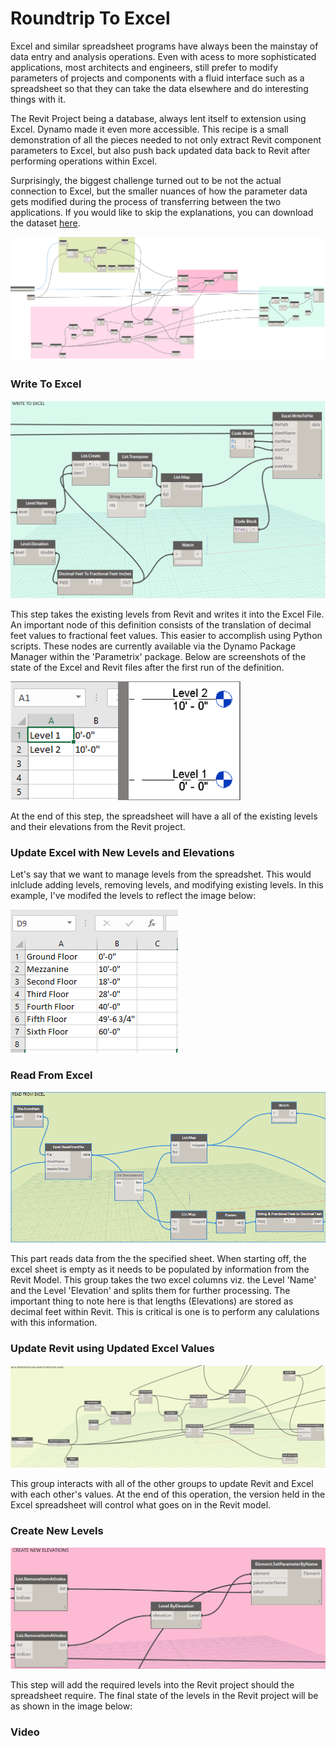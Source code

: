 # Roundtrip To Excel

Excel and similar spreadsheet programs have always been the mainstay of data entry and analysis operations. Even with acess to more sophisticated applications, most architects and engineers, still prefer to modify parameters of projects and components with a fluid interface such as a spreadsheet so that they can take the data elsewhere and do interesting things with it.

The Revit Project being a database, always lent itself to extension using Excel. Dynamo made it even more accessible. This recipe is a small demonstration of all the pieces needed to not only extract Revit component parameters to Excel, but also push back updated data back to Revit after performing operations within Excel.

Surprisingly, the biggest challenge turned out to be not the actual connection to Excel, but the smaller nuances of how the parameter data gets modified during the process of transferring between the two applications. If you would like to skip the explanations, you can download the dataset [here](https://github.com/parametrix/dynamo-revit-recipes/tree/master/02_Roundtrip-to-Excel/datasets).

![](/02_Roundtrip-to-Excel/images/completeDefinition.png)

### Write To Excel

![](/02_Roundtrip-to-Excel/images/writeToExcel.PNG)

This step takes the existing levels from Revit and writes it into the Excel File. An important node of this definition consists of the translation of decimal feet values to fractional feet values. This easier to accomplish using Python scripts. These nodes are currently available via the Dynamo Package Manager within the 'Parametrix' package. Below are screenshots of the state of the Excel and Revit files after the first run of the definition.

![](/02_Roundtrip-to-Excel/images/excelBefore.PNG)

At the end of this step, the spreadsheet will have a all of the existing levels and their elevations from the Revit project.

### Update Excel with New Levels and Elevations

Let's say that we want to manage levels from the spreadshet. This would inlclude adding levels, removing levels, and modifying existing levels. In this example, I've modifed the levels to reflect the image below:

![](/02_Roundtrip-to-Excel/images/excelUpdated.PNG)

### Read From Excel

![](/02_Roundtrip-to-Excel/images/readFromExcel.PNG)

This part reads data from the the specified sheet. When starting off, the excel sheet is empty as it needs to be populated by information from the Revit Model. This group takes the two excel columns viz. the Level 'Name' and the Level 'Elevation' and splits them for further processing. The important thing to note here is that lengths \(Elevations\) are stored as decimal feet within Revit. This is critical is one is to perform any calulations with this information.

### Update Revit using Updated Excel Values

![](/02_Roundtrip-to-Excel/images/updateRevitFromExcel.PNG)

This group interacts with all of the other groups to update Revit and Excel with each other's values. At the end of this operation, the version held in the Excel spreadsheet will control what goes on in the Revit model.

### Create New Levels

![](/02_Roundtrip-to-Excel/images/createNewLevels.PNG)

This step will add the required levels into the Revit project should the spreadsheet require. The final state of the levels in the Revit project will be as shown in the image below:

### Video








